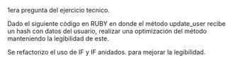 1era pregunta del ejercicio tecnico. 

Dado el siguiente código en RUBY en donde el método update_user recibe un hash
con datos del usuario, realizar una optimización del método manteniendo 
la legibilidad de este.

Se refactorizo el uso de IF y IF anidados. para mejorar la legibilidad. 